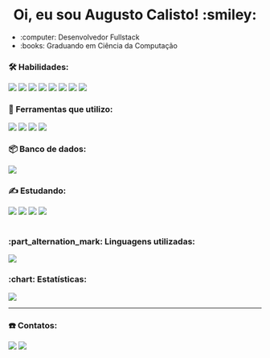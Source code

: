 <h1 align="center"> Oi, eu sou Augusto Calisto! :smiley: </h1>

<div>
    <ul>
        <li> :computer: Desenvolvedor Fullstack </li>
        <li> :books: Graduando em Ciência da Computação </li>
    <ul>
</div>

### :hammer_and_wrench: Habilidades:

<div>
    <span> 
        <img src="https://img.shields.io/badge/-Java-orange?style=flat-square&logo=Java&logoColor=white" />
        <img src="https://img.shields.io/badge/SpringBoot-6DB33F?style=flat-square&logo=spring&logoColor=white" />
        <img src="https://img.shields.io/badge/-HTML-E34F26?style=flat-square&logo=html5&logoColor=white" />
        <img src="https://img.shields.io/badge/CSS3-1572B6?style=flat-square&logo=css3&logoColor=white" />
        <img src="https://img.shields.io/badge/-Git-red?style=flat-square&logo=Git&logoColor=white" />
        <img src="https://img.shields.io/badge/-Javascript-yellow?style=flat-square&logo=Javascript&logoColor=white" />
        <img src="https://img.shields.io/badge/-Thymeleaf-darkgreen?style=flat-square&logo=Thymeleaf&logoColor=white" />
        <img src="https://img.shields.io/badge/-Bootstrap-purple?style=flat-square&logo=Bootstrap&logoColor=white" />
    </span>
</div>
        
### :toolbox: Ferramentas que utilizo:
<div>
    <span> 
        <img src="https://img.shields.io/badge/Trello-0052CC?style=flat-square&logo=trello&logoColor=white" />
        <img src="https://img.shields.io/badge/Eclipse-2C2255?style=flat-square&logo=eclipse&logoColor=white" />
        <img src="https://img.shields.io/badge/Postman-FF6C37?style=flat-square&logo=Postman&logoColor=white" />
        <img src="https://img.shields.io/badge/VSCode-0078D4?style=flat-square&logo=visual%20studio%20code&logoColor=white" />
    </span>
</div>
    
### :package: Banco de dados:
<div>
    <span>
        <img src="https://img.shields.io/badge/-MySQL-blue?style=flat-square&logo=MySQL&logoColor=white" />
    </span>
</div>

### :writing_hand: Estudando:

<div>
    <span>
        <img src="https://img.shields.io/badge/Vue.js-35495E?style=flat-square&logo=vue.js&logoColor=4FC08D" />
        <img src="https://img.shields.io/badge/Junit-25A162?style=flat-square&logo=junit5&logoColor=white" />
        <img src="https://img.shields.io/badge/Linux-FCC624?style=flat-square&logo=linux&logoColor=black" />
        <img src="https://img.shields.io/badge/MongoDB-4EA94B?style=flat-square&logo=mongodb&logoColor=white" />
    </span>
</div> <br/>
       
<h3> :part_alternation_mark: Linguagens utilizadas: </h3>            
<img src="https://github-readme-stats.vercel.app/api/top-langs/?username=Augusto-Calisto&theme=blue-green" />

<h3> :chart: Estatísticas: </h3>            
<img src="https://github-readme-stats.vercel.app/api?username=augusto-calisto&show_icons=true&theme=merko" />
        
<hr/>
    
### :phone: Contatos:      
[<img src="https://img.shields.io/badge/-LinkedIn-blue?style=flat-square&logo=Linkedin&logoColor=white" />](https://www.google.com/)
[<img src="https://img.shields.io/badge/augustoaquino007@gmail.com-D14836?style=flat-square&logo=gmail&logoColor=white" />](https://www.google.com/)
 
<!-- ### :part_alternation_mark: Linguagens utilizadas:
[![Naereen's top languages](https://github-readme-stats.vercel.app/api/top-langs/?username=Augusto-Calisto&theme=blue-green)](https://github.com/Augusto-Calisto/github-readme-stats) -->
        
<!-- **Augusto-Calisto/Augusto-Calisto** is a ✨ _special_ ✨ repository because its `README.md` (this file) appears on your GitHub profile. -->
